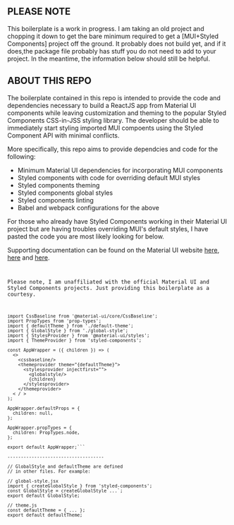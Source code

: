 ## PLEASE NOTE
  This boilerplate is a work in progress.  I am taking an old project and chopping it down to get the bare minimum required to get a [MUI+Styled Components] project off the ground. It probably does not build yet, and if it does,the package file probably has stuff you do not need to add to your project.  In the meantime, the information below should still be helpful.

## ABOUT THIS REPO

The boilerplate contained in this repo is intended to provide the code and dependencies necessary to build a ReactJS app from Material UI components while leaving customization and theming to the popular Styled Components CSS-in-JSS styling library. The developer should be able to immediately start styling imported MUI compoents using the Styled Component API with minimal conflicts.

More specifically, this repo aims to provide dependcies and code for the following:
- Minimum Material UI dependencies for incorporating MUI components
- Styled components with code for overriding default MUI styles
- Styled components theming
- Styled components global styles
- Styled components linting
- Babel and webpack configurations for the above

For those who already have Styled Components working in their Material UI project but are having troubles overriding MUI's default styles, I have pasted the code you are most likely looking for below.

Supporting documentation can be found on the Material UI website <a href="https://material-ui.com/guides/interoperability/#styled-components">here</a>, <a href="https://material-ui.com/guides/interoperability/#controlling-priority-%EF%B8%8F-3">here</a> and <a href="https://material-ui.com/styles/advanced/#injectfirst">here</a>.<code>

Please note, I am unaffiliated with the official Material UI and Styled Components projects.  Just providing this boilerplate as a courtesy.

```import React from 'react';
import CssBaseline from '@material-ui/core/CssBaseline';
import PropTypes from 'prop-types';
import { defaultTheme } from './default-theme';
import { GlobalStyle } from './global-style';
import { StylesProvider } from '@material-ui/styles';
import { ThemeProvider } from 'styled-components';

const AppWrapper = ({ children }) => (
  <>
    <cssbaseline/>
    <themeprovider theme="{defaultTheme}">
      <stylesprovider injectfirst="">
        <globalstyle/>
        {children}
      </stylesprovider>
    </themeprovider>
  < / >
);

AppWrapper.defaultProps = {
  children: null,
};

AppWrapper.propTypes = {
  children: PropTypes.node,
};

export default AppWrapper;```

------------------------------------

// GlobalStyle and defaultTheme are defined
// in other files. For example:

// global-style.jsx
import { createGlobalStyle } from 'styled-components';
const GlobalStyle = createGlobalStyle`...`;
export default GlobalStyle;

// theme.js
const defaultTheme = { ... };
export default defaultTheme;
